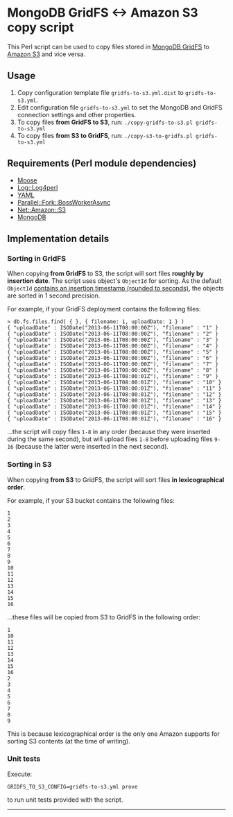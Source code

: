 # MongoDB GridFS <-> Amazon S3 copy script

This Perl script can be used to copy files stored in [MongoDB GridFS][gridfs] to [Amazon S3][s3] and vice versa.


## Usage

1. Copy configuration template file `gridfs-to-s3.yml.dist` to `gridfs-to-s3.yml`.
2. Edit configuration file `gridfs-to-s3.yml` to set the MongoDB and GridFS connection settings and other properties.
3. To copy files **from GridFS to S3**, run: `./copy-gridfs-to-s3.pl gridfs-to-s3.yml`
4. To copy files **from S3 to GridFS**, run: `./copy-s3-to-gridfs.pl gridfs-to-s3.yml`


## Requirements (Perl module dependencies)

* [Moose](http://search.cpan.org/dist/Moose/)
* [Log::Log4perl](http://search.cpan.org/dist/Log-Log4perl/)
* [YAML](http://search.cpan.org/dist/YAML/)
* [Parallel::Fork::BossWorkerAsync](http://search.cpan.org/dist/Parallel-Fork-BossWorkerAsync/)
* [Net::Amazon::S3](http://search.cpan.org/dist/Net-Amazon-S3/)
* [MongoDB](http://search.cpan.org/dist/MongoDB/)


## Implementation details

### Sorting in GridFS

When copying **from GridFS** to S3, the script will sort files **roughly by insertion date**. The script uses object's `ObjectId` for sorting. As the default `ObjectId` [contains an insertion timestamp (rounded to seconds)][mongodb-objectid], the objects are sorted in 1 second precision.

For example, if your GridFS deployment contains the following files:

	> db.fs.files.find( { }, { filename: 1, uploadDate: 1 } )
	{ "uploadDate" : ISODate("2013-06-11T08:00:00Z"), "filename" : "1" }
	{ "uploadDate" : ISODate("2013-06-11T08:00:00Z"), "filename" : "2" }
	{ "uploadDate" : ISODate("2013-06-11T08:00:00Z"), "filename" : "3" }
	{ "uploadDate" : ISODate("2013-06-11T08:00:00Z"), "filename" : "4" }
	{ "uploadDate" : ISODate("2013-06-11T08:00:00Z"), "filename" : "5" }
	{ "uploadDate" : ISODate("2013-06-11T08:00:00Z"), "filename" : "6" }
	{ "uploadDate" : ISODate("2013-06-11T08:00:00Z"), "filename" : "7" }
	{ "uploadDate" : ISODate("2013-06-11T08:00:00Z"), "filename" : "8" }
	{ "uploadDate" : ISODate("2013-06-11T08:00:01Z"), "filename" : "9" }
	{ "uploadDate" : ISODate("2013-06-11T08:00:01Z"), "filename" : "10" }
	{ "uploadDate" : ISODate("2013-06-11T08:00:01Z"), "filename" : "11" }
	{ "uploadDate" : ISODate("2013-06-11T08:00:01Z"), "filename" : "12" }
	{ "uploadDate" : ISODate("2013-06-11T08:00:01Z"), "filename" : "13" }
	{ "uploadDate" : ISODate("2013-06-11T08:00:01Z"), "filename" : "14" }
	{ "uploadDate" : ISODate("2013-06-11T08:00:01Z"), "filename" : "15" }
	{ "uploadDate" : ISODate("2013-06-11T08:00:01Z"), "filename" : "16" }

...the script will copy files `1-8` in any order (because they were inserted during the same second), but will upload files `1-8` before uploading files `9-16` (because the latter were inserted in the next second).


### Sorting in S3

When copying **from S3** to GridFS, the script will sort files **in lexicographical order**.

For example, if your S3 bucket contains the following files:

	1
	2
	3
	4
	5
	6
	7
	8
	9
	10
	11
	12
	13
	14
	15
	16

...these files will be copied from S3 to GridFS in the following order:

	1
	10
	11
	12
	13
	14
	15
	16
	2
	3
	4
	5
	6
	7
	8
	9

This is because lexicographical order is the only one Amazon supports for sorting S3 contents (at the time of writing).


### Unit tests

Execute:

	GRIDFS_TO_S3_CONFIG=gridfs-to-s3.yml prove

to run unit tests provided with the script.


---

[gridfs]: http://docs.mongodb.org/manual/core/gridfs/
[s3]: http://aws.amazon.com/s3/
[mongodb-objectid]: http://docs.mongodb.org/manual/reference/object-id/
